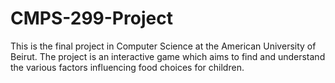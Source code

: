 # CMPS-299-Project
This is the final project in Computer Science at the American University of Beirut. The project is an interactive game which aims to find and understand the various factors influencing food choices for children.
